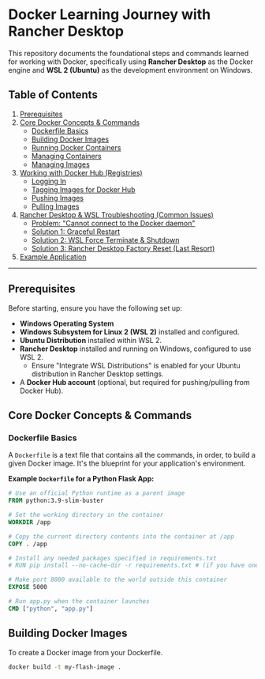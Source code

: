 # Docker Learning Journey with Rancher Desktop

This repository documents the foundational steps and commands learned for working with Docker, specifically using **Rancher Desktop** as the Docker engine and **WSL 2 (Ubuntu)** as the development environment on Windows.

## Table of Contents

1.  [Prerequisites](#prerequisites)
2.  [Core Docker Concepts & Commands](#core-docker-concepts--commands)
    * [Dockerfile Basics](#dockerfile-basics)
    * [Building Docker Images](#building-docker-images)
    * [Running Docker Containers](#running-docker-containers)
    * [Managing Containers](#managing-containers)
    * [Managing Images](#managing-images)
3.  [Working with Docker Hub (Registries)](#working-with-docker-hub-registries)
    * [Logging In](#logging-in)
    * [Tagging Images for Docker Hub](#tagging-images-for-docker-hub)
    * [Pushing Images](#pushing-images)
    * [Pulling Images](#pulling-images)
4.  [Rancher Desktop & WSL Troubleshooting (Common Issues)](#rancher-desktop--wsl-troubleshooting-common-issues)
    * [Problem: "Cannot connect to the Docker daemon"](#problem-cannot-connect-to-the-docker-daemon)
    * [Solution 1: Graceful Restart](#solution-1-graceful-restart)
    * [Solution 2: WSL Force Terminate & Shutdown](#solution-2-wsl-force-terminate--shutdown)
    * [Solution 3: Rancher Desktop Factory Reset (Last Resort)](#solution-3-rancher-desktop-factory-reset-last-resort)
5.  [Example Application](#example-application)

---

## Prerequisites

Before starting, ensure you have the following set up:

* **Windows Operating System**
* **Windows Subsystem for Linux 2 (WSL 2)** installed and configured.
* **Ubuntu Distribution** installed within WSL 2.
* **Rancher Desktop** installed and running on Windows, configured to use WSL 2.
    * Ensure "Integrate WSL Distributions" is enabled for your Ubuntu distribution in Rancher Desktop settings.
* A **Docker Hub account** (optional, but required for pushing/pulling from Docker Hub).

## Core Docker Concepts & Commands

### Dockerfile Basics

A `Dockerfile` is a text file that contains all the commands, in order, to build a given Docker image. It's the blueprint for your application's environment.

**Example `Dockerfile` for a Python Flask App:**
```dockerfile
# Use an official Python runtime as a parent image
FROM python:3.9-slim-buster

# Set the working directory in the container
WORKDIR /app

# Copy the current directory contents into the container at /app
COPY . /app

# Install any needed packages specified in requirements.txt
# RUN pip install --no-cache-dir -r requirements.txt # (if you have one)

# Make port 8000 available to the world outside this container
EXPOSE 5000

# Run app.py when the container launches
CMD ["python", "app.py"]

```
## Building Docker Images
To create a Docker image from your Dockerfile.
```bash
docker build -t my-flash-image .
```
